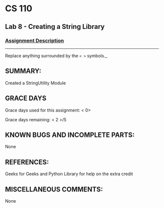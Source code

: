 # CS 110
## Lab 8 - Creating a String Library

### [Assignment Description](https://docs.google.com/document/d/1y_jvdf4tiNYyqNEkz-w9HXeigK8qQ45d-E4J1fvDBXk/edit?usp=sharing)

***

Replace anything surrounded by the `< >` symbols._

## SUMMARY:
 Created a StringUtility Module

## GRACE DAYS
Grace days used for this assignment: < 0>

Grace days remaining: < 2 >/5

## KNOWN BUGS AND INCOMPLETE PARTS:
 None

## REFERENCES:
 Geeks for Geeks and Python Library for help on the extra credit

## MISCELLANEOUS COMMENTS:
 None
